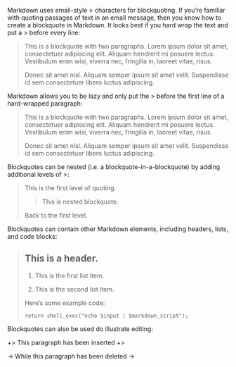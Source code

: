 ﻿Markdown uses email\-style \> characters for blockquoting\. If you’re familiar with quoting passages of text in an email message, then you know how to create a blockquote in Markdown\. It looks best if you hard wrap the text and put a \> before every line\:

>	This is a blockquote with two paragraphs\. Lorem ipsum dolor sit amet, consectetuer adipiscing elit\. Aliquam hendrerit mi posuere lectus\. Vestibulum enim wisi, viverra nec, fringilla in, laoreet vitae, risus\.
>	
>	Donec sit amet nisl\. Aliquam semper ipsum sit amet velit\. Suspendisse id sem consectetuer libero luctus adipiscing\.
>	

Markdown allows you to be lazy and only put the \> before the first line of a hard\-wrapped paragraph\:

>	This is a blockquote with two paragraphs\. Lorem ipsum dolor sit amet, consectetuer adipiscing elit\. Aliquam hendrerit mi posuere lectus\. Vestibulum enim wisi, viverra nec, fringilla in, laoreet vitae, risus\.
>	
>	Donec sit amet nisl\. Aliquam semper ipsum sit amet velit\. Suspendisse id sem consectetuer libero luctus adipiscing\.
>	

Blockquotes can be nested \(i\.e\. a blockquote\-in\-a\-blockquote\) by adding additional levels of \>\:

>	This is the first level of quoting\.
>	
>	>	This is nested blockquote\.
>	>	
>	
>	Back to the first level\.
>	

Blockquotes can contain other Markdown elements, including headers, lists, and code blocks\:

>	## This is a header\.
>	
>	1.	This is the first list item\.
>	
>	2.	This is the second list item\.
>	
>	
>	Here’s some example code\:
>	
>	```
>	return shell_exec("echo $input | $markdown_script");
>	```
>	

Blockquotes can also be used do illustrate editing\:

+>	This paragraph has been inserted
+>	

->	While this paragraph has been deleted
->	

